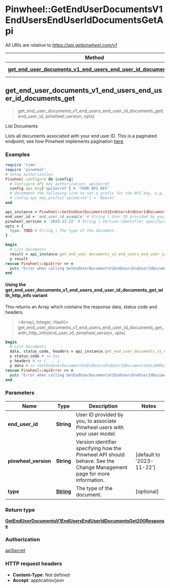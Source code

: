 # Pinwheel::GetEndUserDocumentsV1EndUsersEndUserIdDocumentsGetApi

All URIs are relative to *https://api.getpinwheel.com/v1*

| Method | HTTP request | Description |
| ------ | ------------ | ----------- |
| [**get_end_user_documents_v1_end_users_end_user_id_documents_get**](GetEndUserDocumentsV1EndUsersEndUserIdDocumentsGetApi.md#get_end_user_documents_v1_end_users_end_user_id_documents_get) | **GET** /end_users/{end_user_id}/documents | List Documents |


## get_end_user_documents_v1_end_users_end_user_id_documents_get

> <GetEndUserDocumentsV1EndUsersEndUserIdDocumentsGet200Response> get_end_user_documents_v1_end_users_end_user_id_documents_get(end_user_id, pinwheel_version, opts)

List Documents

Lists all documents associated with your end user ID. This is a paginated endpoint; see how Pinwheel implements pagination <a href='https://docs.pinwheelapi.com/docs/pagination-1' target='_blank'>here</a>.

### Examples

```ruby
require 'time'
require 'pinwheel'
# setup authorization
Pinwheel.configure do |config|
  # Configure API key authorization: apiSecret
  config.api_key['apiSecret'] = 'YOUR API KEY'
  # Uncomment the following line to set a prefix for the API key, e.g. 'Bearer' (defaults to nil)
  # config.api_key_prefix['apiSecret'] = 'Bearer'
end

api_instance = Pinwheel::GetEndUserDocumentsV1EndUsersEndUserIdDocumentsGetApi.new
end_user_id = 'end_user_id_example' # String | User ID provided by you, to associate Pinwheel users with your user model.
pinwheel_version = '2023-11-22' # String | Version identifier specifying how the Pinwheel API should behave. See the Change Management page for more information.
opts = {
  type: TODO # String | The type of the document.
}

begin
  # List Documents
  result = api_instance.get_end_user_documents_v1_end_users_end_user_id_documents_get(end_user_id, pinwheel_version, opts)
  p result
rescue Pinwheel::ApiError => e
  puts "Error when calling GetEndUserDocumentsV1EndUsersEndUserIdDocumentsGetApi->get_end_user_documents_v1_end_users_end_user_id_documents_get: #{e}"
end
```

#### Using the get_end_user_documents_v1_end_users_end_user_id_documents_get_with_http_info variant

This returns an Array which contains the response data, status code and headers.

> <Array(<GetEndUserDocumentsV1EndUsersEndUserIdDocumentsGet200Response>, Integer, Hash)> get_end_user_documents_v1_end_users_end_user_id_documents_get_with_http_info(end_user_id, pinwheel_version, opts)

```ruby
begin
  # List Documents
  data, status_code, headers = api_instance.get_end_user_documents_v1_end_users_end_user_id_documents_get_with_http_info(end_user_id, pinwheel_version, opts)
  p status_code # => 2xx
  p headers # => { ... }
  p data # => <GetEndUserDocumentsV1EndUsersEndUserIdDocumentsGet200Response>
rescue Pinwheel::ApiError => e
  puts "Error when calling GetEndUserDocumentsV1EndUsersEndUserIdDocumentsGetApi->get_end_user_documents_v1_end_users_end_user_id_documents_get_with_http_info: #{e}"
end
```

### Parameters

| Name | Type | Description | Notes |
| ---- | ---- | ----------- | ----- |
| **end_user_id** | **String** | User ID provided by you, to associate Pinwheel users with your user model. |  |
| **pinwheel_version** | **String** | Version identifier specifying how the Pinwheel API should behave. See the Change Management page for more information. | [default to &#39;2023-11-22&#39;] |
| **type** | [**String**](.md) | The type of the document. | [optional] |

### Return type

[**GetEndUserDocumentsV1EndUsersEndUserIdDocumentsGet200Response**](GetEndUserDocumentsV1EndUsersEndUserIdDocumentsGet200Response.md)

### Authorization

[apiSecret](../README.md#apiSecret)

### HTTP request headers

- **Content-Type**: Not defined
- **Accept**: application/json


